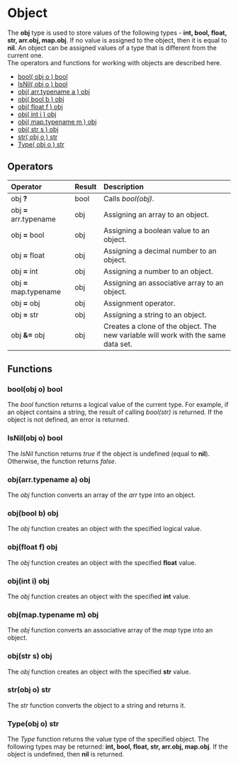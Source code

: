 # Object

The **obj** type is used to store values of the following types - **int, bool, float, str, arr.obj, map.obj**. If no value is assigned to the object, then it is equal to **nil**. An object can be assigned values of a type that is different from the current one.  
The operators and functions for working with objects are described here.

* [bool\( obj o \) bool](obj.md#bool-obj-o-bool)
* [IsNil\( obj o \) bool](obj.md#isnil-obj-o-bool)
* [obj\( arr.typename a \) obj](obj.md#obj-arr-typename-a-obj)
* [obj\( bool b \) obj](obj.md#obj-bool-b-obj)
* [obj\( float f \) obj](obj.md#obj-float-f-obj)
* [obj\( int i \) obj](obj.md#obj-int-i-obj)
* [obj\( map.typename m \) obj](obj.md#obj-map-typename-m-obj)
* [obj\( str s \) obj](obj.md#obj-str-s-obj)
* [str\( obj o \) str](obj.md#str-obj-o-str)
* [Type\( obj o \) str](obj.md#type-obj-o-str)

## Operators

| Operator | Result | Description |
| :--- | :--- | :--- |
| obj **?** | bool | Calls *bool(obj)*. |
| obj **=** arr.typename | obj | Assigning an array to an object. |
| obj **=** bool | obj | Assigning a boolean value to an object. |
| obj **=** float | obj | Assigning a decimal number to an object. |
| obj **=** int | obj | Assigning a number to an object. |
| obj **=** map.typename | obj | Assigning an associative array to an object. |
| obj **=** obj | obj | Assignment operator. |
| obj **=** str | obj | Assigning a string to an object. |
| obj **&=** obj | obj | Creates a clone of the object. The new variable will work with the same data set. |

## Functions

### bool\(obj o\) bool

The _bool_ function returns a logical value of the current type. For example, if an object contains a string, the result of calling _bool(str)_ is returned. If the object is not defined, an error is returned.

### IsNil\(obj o\) bool

The _IsNil_ function returns _true_ if the object is undefined (equal to **nil**). Otherwise, the function returns _false_.

### obj\(arr.typename a\) obj

The _obj_ function converts an array of the _arr_ type into an object.

### obj\(bool b\) obj

The _obj_ function creates an object with the specified logical value.

### obj\(float f\) obj

The _obj_ function creates an object with the specified **float** value.

### obj\(int i\) obj

The _obj_ function creates an object with the specified **int** value.

### obj\(map.typename m\) obj

The _obj_ function converts an associative array of the _map_ type into an object.

### obj\(str s\) obj

The _obj_ function creates an object with the specified **str** value.

### str\(obj o\) str

The _str_ function converts the object to a string and returns it.

### Type\(obj o\) str

The _Type_ function returns the value type of the specified object. The following types may be returned: **int, bool, float, str, arr.obj, map.obj**. If the object is undefined, then **nil** is returned.